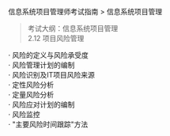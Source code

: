 信息系统项目管理师考试指南 > 信息系统项目管理

> 考试大纲：信息系统项目管理  
> 2.12 项目风险管理 

· 风险的定义与风险承受度  
· 风险管理计划的编制  
· 风险识别及IT项目风险来源  
· 定性风险分析  
· 定量风险分析  
· 风险应对计划的编制  
· 风险监控  
· "主要风险时间跟踪"方法  

